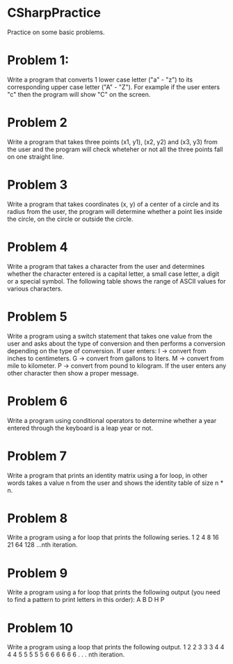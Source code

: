 # CSharpPractice
Practice on some basic problems.
# Problem 1: 
Write a program that converts 1 lower case letter ("a" - "z") to its corresponding upper case letter ("A" - "Z"). For example if the user enters "c" then the program will show "C" on the screen.
# Problem 2
Write a program that takes three points (x1, y1), (x2, y2) and (x3, y3) from the user and the program will check wheteher or not all the three points fall on one straight line.
# Problem 3
Write a program that takes coordinates (x, y) of a center of a circle and its radius from the user, the program will determine whether a point lies inside the circle, on the circle or outside the circle.
# Problem 4
Write a program that takes a character from the user and determines whether the character entered is a capital letter, a small case letter, a digit or a special symbol. The following table shows the range of ASCII values for various characters.
# Problem 5
Write a program using a switch statement that takes one value from the user and asks about the type of conversion and then performs a conversion depending on the type of conversion. If user enters:
I -> convert from inches to centimeters.
G -> convert from gallons to liters.
M -> convert from mile to kilometer.
P -> convert from pound to kilogram.
If the user enters any other character then show a proper message.
# Problem 6
Write a program using conditional operators to determine whether a year entered through the keyboard is a leap year or not.
# Problem 7
Write a program that prints an identity matrix using a for loop, in other words takes a value n from the user and shows the identity table of size n * n.
# Problem 8
Write a program using a for loop that prints the following series.
1 2 4 8 16 21 64 128 …nth iteration.
# Problem 9
Write a program using a for loop that prints the following output (you need to find a pattern to print letters in this order):
A B D H P
# Problem 10
Write a program using a loop that prints the following output.
1 2 2 3 3 3 4 4 4 4 5 5 5 5 5 6 6 6 6 6 6 . . . nth iteration.
